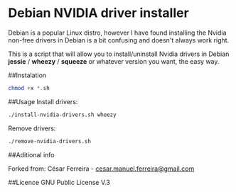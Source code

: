 Debian NVIDIA driver installer
===============================
Debian is a popular Linux distro, however I have found installing the Nvidia non-free drivers in Debian is a bit confusing and doesn't always work right.

This is a script that will allow you to install/uninstall Nvidia drivers in 
Debian **jessie** / **wheezy** / **squeeze** or whatever version you want, the easy way.

##Instalation
```php
chmod +x *.sh
```

##Usage
Install drivers:

```bash
./install-nvidia-drivers.sh wheezy
```

Remove drivers:

```bash
./remove-nvidia-drivers.sh
```
	
	
##Aditional info

Forked from:
César Ferreira - cesar.manuel.ferreira@gmail.com

##Licence
GNU Public License V.3



